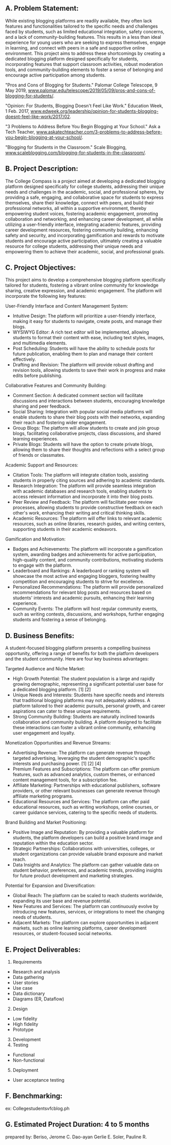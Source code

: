 ## A. Problem Statement:

 While existing blogging platforms are readily available, they often lack features and functionalities tailored to the specific needs and challenges faced by students, such as limited educational integration, safety concerns, and a lack of community-building features.  This results in a less than ideal experience for young users who are seeking to express themselves, engage in learning, and connect with peers in a safe and supportive online environment. This project aims to address these shortcomings by creating a dedicated blogging platform designed specifically for students, incorporating features that support classroom activities, robust moderation tools, and community-building elements to foster a sense of belonging and encourage active participation among students.
 
 "Pros and Cons of Blogging for Students." Palomar College Telescope, 9 May 2019, www.palomar.edu/telescope/2019/05/09/pros-and-cons-of-blogging-for-students/.
 
"Opinion: For Students, Blogging Doesn't Feel Like Work." Education Week, 1 Feb. 2017, www.edweek.org/leadership/opinion-for-students-blogging-doesnt-feel-like-work/2017/02.
 
"3 Problems to Address Before You Begin Blogging at Your School." Ask a Tech Teacher, www.askatechteacher.com/3-problems-to-address-before-you-begin-blogging-at-your-school/.
 
 "Blogging for Students in the Classroom." Scale Blogging, www.scaleblogging.com/blogging-for-students-in-the-classroom/.

## B. Project Description:

The College Compass is a project aimed at developing a dedicated blogging platform designed specifically for college students, addressing their unique needs and challenges in the academic, social, and professional spheres, by providing a safe, engaging, and collaborative space for students to express themselves, share their knowledge, connect with peers, and build their professional networks, all within a supportive environment, thereby empowering student voices, fostering academic engagement, promoting collaboration and networking, and enhancing career development, all while utilizing a user-friendly interface, integrating academic features, providing career development resources, fostering community building, enhancing safety and security, and incorporating gamification and rewards to motivate students and encourage active participation, ultimately creating a valuable resource for college students, addressing their unique needs and empowering them to achieve their academic, social, and professional goals.

## C. Project Objectives:
 
This project aims to develop a comprehensive blogging platform specifically tailored for students, fostering a vibrant online community for knowledge sharing, creative expression, and academic engagement. The platform will incorporate the following key features:
 
User-Friendly Interface and Content Management System:
 
- Intuitive Design: The platform will prioritize a user-friendly interface, making it easy for students to navigate, create posts, and manage their blogs.
- WYSIWYG Editor:  A rich text editor will be implemented, allowing students to format their content with ease, including text styles, images, and multimedia elements.
- Post Scheduling: Students will have the ability to schedule posts for future publication, enabling them to plan and manage their content effectively.
- Drafting and Revision: The platform will provide robust drafting and revision tools, allowing students to save their work in progress and make edits before publishing.
 
Collaborative Features and Community Building:
 
- Comment Section: A dedicated comment section will facilitate discussions and interactions between students, encouraging knowledge sharing and peer feedback.
- Social Sharing: Integration with popular social media platforms will enable students to share their blog posts with their networks, expanding their reach and fostering wider engagement.
- Group Blogs: The platform will allow students to create and join group blogs, facilitating collaborative projects, class discussions, and shared learning experiences.
- Private Blogs: Students will have the option to create private blogs, allowing them to share their thoughts and reflections with a select group of friends or classmates.
 
Academic Support and Resources:
 
- Citation Tools:  The platform will integrate citation tools, assisting students in properly citing sources and adhering to academic standards.
- Research Integration:  The platform will provide seamless integration with academic databases and research tools, enabling students to access relevant information and incorporate it into their blog posts.
- Peer Review and Feedback:  The platform will facilitate peer review processes, allowing students to provide constructive feedback on each other's work, enhancing their writing and critical thinking skills.
- Academic Resources:  The platform will offer links to relevant academic resources, such as online libraries, research guides, and writing centers, supporting students in their academic endeavors.
 
Gamification and Motivation:
 
- Badges and Achievements:  The platform will incorporate a gamification system, awarding badges and achievements for active participation, high-quality content, and community contributions, motivating students to engage with the platform.
- Leaderboard and Rankings:  A leaderboard or ranking system will showcase the most active and engaging bloggers, fostering healthy competition and encouraging students to strive for excellence.
- Personalized Recommendations:  The platform will provide personalized recommendations for relevant blog posts and resources based on students' interests and academic pursuits, enhancing their learning experience.
- Community Events:  The platform will host regular community events, such as writing contests, discussions, and workshops, further engaging students and fostering a sense of belonging.

## D. Business Benefits:
 
A student-focused blogging platform presents a compelling business opportunity, offering a range of benefits for both the platform developers and the student community. Here are four key business advantages:
 
Targeted Audience and Niche Market:
 
- High Growth Potential: The student population is a large and rapidly growing demographic, representing a significant potential user base for a dedicated blogging platform. [1] [2]
- Unique Needs and Interests: Students have specific needs and interests that traditional blogging platforms may not adequately address. A platform tailored to their academic pursuits, personal growth, and career aspirations can cater to these unique requirements.
- Strong Community Building: Students are naturally inclined towards collaboration and community building. A platform designed to facilitate these interactions can foster a vibrant online community, enhancing user engagement and loyalty.
 
Monetization Opportunities and Revenue Streams:
 
- Advertising Revenue:  The platform can generate revenue through targeted advertising, leveraging the student demographic's specific interests and purchasing power. [1] [2] [4]
- Premium Features and Subscriptions:  The platform can offer premium features, such as advanced analytics, custom themes, or enhanced content management tools, for a subscription fee.
- Affiliate Marketing:  Partnerships with educational publishers, software providers, or other relevant businesses can generate revenue through affiliate marketing programs.
- Educational Resources and Services:  The platform can offer paid educational resources, such as writing workshops, online courses, or career guidance services, catering to the specific needs of students.
 
Brand Building and Market Positioning:
 
- Positive Image and Reputation:  By providing a valuable platform for students, the platform developers can build a positive brand image and reputation within the education sector.
- Strategic Partnerships:  Collaborations with universities, colleges, or student organizations can provide valuable brand exposure and market reach.
- Data Insights and Analytics:  The platform can gather valuable data on student behavior, preferences, and academic trends, providing insights for future product development and marketing strategies.
 
Potential for Expansion and Diversification:
 
- Global Reach:  The platform can be scaled to reach students worldwide, expanding its user base and revenue potential.
- New Features and Services:  The platform can continuously evolve by introducing new features, services, or integrations to meet the changing needs of students.
- Adjacent Markets:  The platform can explore opportunities in adjacent markets, such as online learning platforms, career development resources, or student-focused social networks.
  
## E. Project Deliverables:

1. Requirements
- Research and analysis
- Data gathering
- User stories
- Use case
- Data dictionary
- Diagrams (ER, Dataflow)
2.  Design
- Low fidelity
- High fidelity
- Prototype
3. Development
4. Testing
- Functional
- Non-functional
5. Deployment
- User acceptance testing
## F. Benchmarking:

ex: Collegestudentsvfcblog.ph

## G. Estimated Project Duration: 4 to 5 months

prepared by:
Beriso, Jerome C.
Dao-ayan Gerlie E.
Soler, Pauline R.
